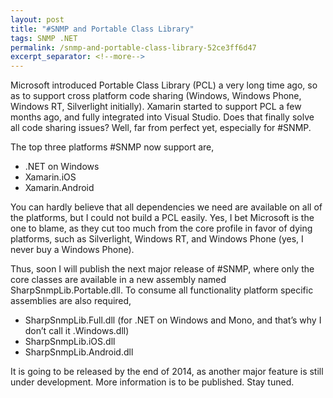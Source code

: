 ```yaml
---
layout: post
title: "#SNMP and Portable Class Library"
tags: SNMP .NET
permalink: /snmp-and-portable-class-library-52ce3ff6d47
excerpt_separator: <!--more-->
---
```

Microsoft introduced Portable Class Library (PCL) a very long time ago, so as to support cross platform code sharing (Windows, Windows Phone, Windows RT, Silverlight initially). Xamarin started to support PCL a few months ago, and fully integrated into Visual Studio. Does that finally solve all code sharing issues? Well, far from perfect yet, especially for #SNMP.
<!--more-->

The top three platforms #SNMP now support are,

* .NET on Windows
* Xamarin.iOS
* Xamarin.Android

You can hardly believe that all dependencies we need are available on all of the platforms, but I could not build a PCL easily. Yes, I bet Microsoft is the one to blame, as they cut too much from the core profile in favor of dying platforms, such as Silverlight, Windows RT, and Windows Phone (yes, I never buy a Windows Phone).

Thus, soon I will publish the next major release of #SNMP, where only the core classes are available in a new assembly named SharpSnmpLib.Portable.dll. To consume all functionality platform specific assemblies are also required,

* SharpSnmpLib.Full.dll (for .NET on Windows and Mono, and that’s why I don’t call it .Windows.dll)
* SharpSnmpLib.iOS.dll
* SharpSnmpLib.Android.dll

It is going to be released by the end of 2014, as another major feature is still under development. More information is to be published. Stay tuned.
